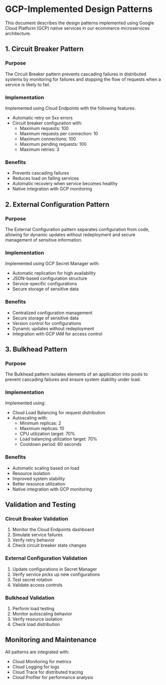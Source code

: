 # GCP-Implemented Design Patterns

This document describes the design patterns implemented using Google Cloud Platform (GCP) native services in our ecommerce microservices architecture.

## 1. Circuit Breaker Pattern

### Purpose

The Circuit Breaker pattern prevents cascading failures in distributed systems by monitoring for failures and stopping the flow of requests when a service is likely to fail.

### Implementation

Implemented using Cloud Endpoints with the following features:

- Automatic retry on 5xx errors
- Circuit breaker configuration with:
  - Maximum requests: 100
  - Maximum requests per connection: 10
  - Maximum connections: 100
  - Maximum pending requests: 100
  - Maximum retries: 3

### Benefits

- Prevents cascading failures
- Reduces load on failing services
- Automatic recovery when service becomes healthy
- Native integration with GCP monitoring

## 2. External Configuration Pattern

### Purpose

The External Configuration pattern separates configuration from code, allowing for dynamic updates without redeployment and secure management of sensitive information.

### Implementation

Implemented using GCP Secret Manager with:

- Automatic replication for high availability
- JSON-based configuration structure
- Service-specific configurations
- Secure storage of sensitive data

### Benefits

- Centralized configuration management
- Secure storage of sensitive data
- Version control for configurations
- Dynamic updates without redeployment
- Integration with GCP IAM for access control

## 3. Bulkhead Pattern

### Purpose

The Bulkhead pattern isolates elements of an application into pools to prevent cascading failures and ensure system stability under load.

### Implementation

Implemented using:

- Cloud Load Balancing for request distribution
- Autoscaling with:
  - Minimum replicas: 2
  - Maximum replicas: 10
  - CPU utilization target: 70%
  - Load balancing utilization target: 70%
  - Cooldown period: 60 seconds

### Benefits

- Automatic scaling based on load
- Resource isolation
- Improved system stability
- Better resource utilization
- Native integration with GCP monitoring

## Validation and Testing

### Circuit Breaker Validation

1. Monitor the Cloud Endpoints dashboard
2. Simulate service failures
3. Verify retry behavior
4. Check circuit breaker state changes

### External Configuration Validation

1. Update configurations in Secret Manager
2. Verify service picks up new configurations
3. Test secret rotation
4. Validate access controls

### Bulkhead Validation

1. Perform load testing
2. Monitor autoscaling behavior
3. Verify resource isolation
4. Check load distribution

## Monitoring and Maintenance

All patterns are integrated with:

- Cloud Monitoring for metrics
- Cloud Logging for logs
- Cloud Trace for distributed tracing
- Cloud Profiler for performance analysis
